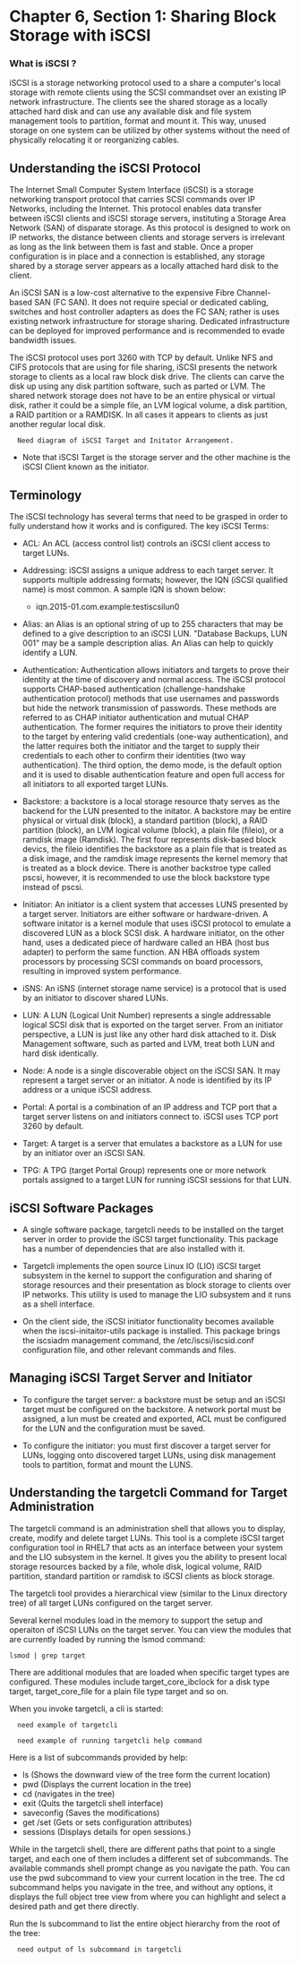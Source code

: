 # Chapter 6, Section 1: Sharing Block Storage with iSCSI

### What is iSCSI ?

iSCSI is a storage networking protocol used to a share a computer's local storage with remote clients using the SCSI commandset over an existing IP network infrastructure. The clients see the shared storage as a locally attached hard disk and can use any available disk and file system management tools to partition, format and mount it. This way, unused storage on one system can be utilized by other systems without the need of physically relocating it or reorganizing cables.

## Understanding the iSCSI Protocol

The Internet Small Computer System Interface (iSCSI) is a storage networking transport protocol that carries SCSI commands over IP Networks, including the Internet. This protocol enables data transfer between iSCSI clients and iSCSI storage servers, instituting a Storage Area Network (SAN) of disparate storage. As this protocol is designed to work on IP networks, the distance between clients and storage servers is irrelevant as long as the link between them is fast and stable. Once a proper configuration is in place and a connection is established, any storage shared by a storage server appears as a locally attached hard disk to the client.

An iSCSI SAN is a low-cost alternative to the expensive Fibre Channel-based SAN (FC SAN). It does not require special or dedicated cabling, switches and host controller adapters as does the FC SAN; rather is uses existing network infrastructure for storage sharing. Dedicated infrastructure can be deployed for improved performance and is recommended to evade bandwidth issues.

The iSCSI protocol uses port 3260 with TCP by default. Unlike NFS and CIFS protocols that are using for file sharing, iSCSI presents the network storage to clients as a local raw block disk drive. The clients can carve the disk up using any disk partition software, such as parted or LVM. The shared network storage does not have to be an entire physical or virtual disk, rather it could be a simple file, an LVM logical volume, a disk partition, a RAID partition or a RAMDISK. In all cases it appears to clients as just another regular local disk.

```
  Need diagram of iSCSI Target and Initator Arrangement.
```

* Note that iSCSI Target is the storage server and the other machine is the iSCSI Client known as the initiator.

## Terminology

The iSCSI technology has several terms that need to be grasped in order to fully understand how it works and is configured. The key iSCSI Terms:

- ACL: An ACL (access control list) controls an iSCSI client access to target LUNs.

- Addressing: iSCSI assigns a unique address to each target server. It supports multiple addressing formats; however, the IQN (iSCSI qualified name) is most common. A sample IQN is shown below:
  - iqn.2015-01.com.example:testiscsilun0

- Alias: an Alias is an optional string of up to 255 characters that may be defined to a give description to an iSCSI LUN. "Database Backups, LUN 001" may be a sample description alias. An Alias can help to quickly identify a LUN.

- Authentication: Authentication allows initiators and targets to prove their identity at the time of discovery and normal access. The iSCSI protocol supports CHAP-based authentication (challenge-handshake authentication protocol) methods that use usernames and passwords but hide the network transmission of passwords. These methods are referred to as CHAP initiator authentication and mutual CHAP authentication. The former requires the initiators to prove their identity to the target by entering valid credentials (one-way authentication), and the latter requires both the initiator and the target to supply their credentials to each other to confirm their identities (two way authentication). The third option, the demo mode, is the default option and it is used to disable authentication feature and open full access for all initiators to all exported target LUNs.

- Backstore: a backstore is a local storage resource thaty serves as the backend for the LUN presented to the initator. A backstore may be entire physical or virtual disk (block), a standard partition (block), a RAID partition (block), an LVM logical volume (block), a plain file (fileio), or a ramdisk image (Ramdisk). The first four represents disk-based block devics, the fileio identifies the backstore as a plain file that is treated as a disk image, and the ramdisk image represents the kernel memory that is treated as a block device. There is another backstroe type called pscsi, however, it is recommended to use the block backstore type instead of pscsi.

- Initiator: An initiator is a client system that accesses LUNS presented by a target server. Initiators are either software or hardware-driven. A software initator is a kernel module that uses iSCSI protocol to emulate a discovered LUN as a block SCSI disk. A hardware initiator, on the other hand, uses a dedicated piece of hardware called an HBA (host bus adapter) to perform the same function. AN HBA offloads system processors by processing SCSI commands on board processors, resulting in improved system performance.

- iSNS: An iSNS (internet storage name service) is a protocol that is used by an initiator to discover shared LUNs.

- LUN: A LUN (Logical Unit Number) represents a single addressable logical SCSI disk that is exported on the target server. From an initiator perspective, a LUN is just like any other hard disk attached to it. Disk Management software, such as parted and LVM, treat both LUN and hard disk identically.

- Node: A node is a single discoverable object on the iSCSI SAN. It may represent a target server or an initiator. A node is identified by its IP address or a unique iSCSI address.

- Portal: A portal is a combination of an IP address and TCP port that a target server listens on and initiators connect to. iSCSI uses TCP port 3260 by default.

- Target: A target is a server that emulates a backstore as a LUN for use by an initiator over an iSCSI SAN.

- TPG: A TPG (target Portal Group) represents one or more network portals assigned to a target LUN for running iSCSI sessions for that LUN.

## iSCSI Software Packages

- A single software package, targetcli needs to be installed on the target server in order to provide the iSCSI target functionality. This package has a number of dependencies that are also installed with it.

- Targetcli implements the open source Linux IO (LIO) iSCSI target subsystem in the kernel to support the configuration and sharing of storage resources and their presentation as block storage to clients over IP networks. This utility is used to manage the LIO subsystem and it runs as a shell interface.

- On the client side, the iSCSI initiator functionality becomes available when the iscsi-initaitor-utils package is installed. This package brings the iscsiadm management command, the /etc/iscsi/iscsid.conf configuration file, and other relevant commands and files.

## Managing iSCSI Target Server and Initiator

- To configure the target server: a backstore must be setup and an iSCSI target must be configured on the backstore. A network portal must be assigned, a lun must be created and exported, ACL must be configured for the LUN and the configuration must be saved.

- To configure the initiator: you must first discover a target server for LUNs, logging onto discovered target LUNs, using disk management tools to partition, format and mount the LUNS.

## Understanding the targetcli Command for Target Administration

The targetcli command is an administration shell that allows you to display, create, modify and delete target LUNs. This tool is a complete iSCSI target configuration tool in RHEL7 that acts as an interface between your system and the LIO subsystem in the kernel.  It gives you the ability to present local storage resources backed by a file, whole disk, logical volume, RAID partition, standard partition or ramdisk to iSCSI clients as block storage.

The targetcli tool provides a hierarchical view (similar to the Linux directory tree) of all target LUNs configured on the target server.

Several kernel modules load in the memory to support the setup and operaiton of iSCSI LUNs on the target server. You can view the modules that are currently loaded by running the lsmod command:

```
lsmod | grep target
```

There are additional modules that are loaded when specific target types are configured. These modules include target_core_ibclock for a disk type target, target_core_file for a plain file type target and so on.  

When you invoke targetcli, a cli is started:

```
  need example of targetcli
```

```
  need example of running targetcli help command
```

Here is a list of subcommands provided by help:
- ls (Shows the downward view of the tree form the current location)
- pwd (Displays the current location in the tree)
- cd (navigates in the tree)
- exit (Quits the targetcli shell interface)
- saveconfig (Saves the modifications)
- get /set (Gets or sets configuration attributes)
- sessions (Displays details for open sessions.)

While in the targetcli shell, there are different paths that point to a single target, and each one of them includes a different set of subcommands. The available commands shell prompt change as you navigate the path. You can use the pwd subcommand to view your current location in the tree. The cd subcommand helps you navigate in the tree, and without any options, it displays the full object tree view from where you can highlight and select a desired path and get there directly.

Run the ls subcommand to list the entire object hierarchy from the root of the tree:

```
  need output of ls subcommand in targetcli 
```
